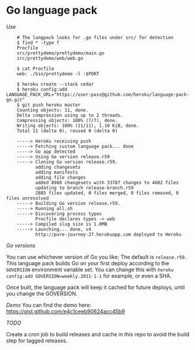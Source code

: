 # Go language pack

*Use*

		# The langpack looks for .go files under src/ for detection
		$ find * -type f
		Procfile
		src/prettydemo/prettydemo/main.go
		src/prettydemo/web/web.go

		$ cat Procfile
		web: ./bin/prettydemo -l :$PORT

		$ heroku create --stack cedar
		$ heroku config:add LANGUAGE_PACK_URL="https://user:pass@github.com/heroku/language-pack-go.git"
		$ git push heroku master
		Counting objects: 11, done.
		Delta compression using up to 2 threads.
		Compressing objects: 100% (7/7), done.
		Writing objects: 100% (11/11), 1.10 KiB, done.
		Total 11 (delta 0), reused 0 (delta 0)

		-----> Heroku receiving push
		-----> Fetching custom language pack... done
		-----> Go app detected
		-----> Using Go version release.r59
		-----> Cloning Go version release.r59.
		       adding changesets
		       adding manifests
		       adding file changes
		       added 8980 changesets with 33787 changes to 4602 files
		       updating to branch release-branch.r59
		       2885 files updated, 0 files merged, 0 files removed, 0 files unresolved
		-----> Building Go version release.r59.
		-----> Running all.sh
		-----> Discovering process types
		       Procfile declares types -> web
		-----> Compiled slug size is 1.0MB
		-----> Launching... done, v4
		       http://pure-journey-27.herokuapp.com deployed to Heroku


*Go versions*

You can use whichever version of Go you like; The default is `release.r59`. This language pack builds Go on your first deploy according to the `GOVERSION` environment variable set. You can change this with `heroku config:add GOVERSION=weekly.2011-1-1` for example, or even a SHA.

Once built, the language pack will keep it cached for future deploys, until you change the GOVERSION.

*Demo*
You can find the demo here:
https://gist.github.com/e4c1ceeb90624acc45b9

*TODO*

Create a cron job to build releases and cache in this repo to avoid the build step for tagged releases.
